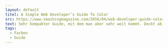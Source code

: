 ```yaml
---
layout: default
titel: A Simple Web Developer’s Guide To Color
src: https://www.smashingmagazine.com/2016/04/web-developer-guide-color/
text: Sehr kompakter Guide, mit dem man aber sehr weit kommt. Deckt ab, wie ich zu meinen Hauptfarben und den passenden Grautönen komme.
tags:
  - Farben
  - Guide
---
```

